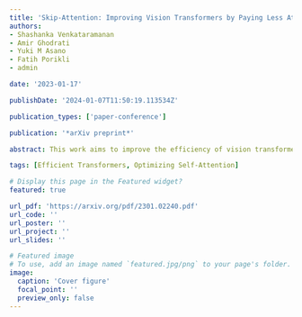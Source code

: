```yaml
---
title: 'Skip-Attention: Improving Vision Transformers by Paying Less Attention'
authors:
- Shashanka Venkataramanan
- Amir Ghodrati
- Yuki M Asano
- Fatih Porikli
- admin

date: '2023-01-17'

publishDate: '2024-01-07T11:50:19.113534Z'

publication_types: ['paper-conference']

publication: '*arXiv preprint*'

abstract: This work aims to improve the efficiency of vision transformers (ViT). While ViTs use computationally expensive self-attention operations in every layer, we identify that these operations are highly correlated across layers -- a key redundancy that causes unnecessary computations. Based on this observation, we propose SkipAt, a method to reuse self-attention computation from preceding layers to approximate attention at one or more subsequent layers. To ensure that reusing self-attention blocks across layers does not degrade the performance, we introduce a simple parametric function, which outperforms the baseline transformer's performance while running computationally faster. We show the effectiveness of our method in image classification and self-supervised learning on ImageNet-1K, semantic segmentation on ADE20K, image denoising on SIDD, and video denoising on DAVIS. We achieve improved throughput at the same-or-higher accuracy levels in all these tasks. 

tags: [Efficient Transformers, Optimizing Self-Attention]

# Display this page in the Featured widget?
featured: true

url_pdf: 'https://arxiv.org/pdf/2301.02240.pdf'
url_code: ''
url_poster: ''
url_project: ''
url_slides: ''

# Featured image
# To use, add an image named `featured.jpg/png` to your page's folder.
image:
  caption: 'Cover figure'
  focal_point: ''
  preview_only: false
---
```

